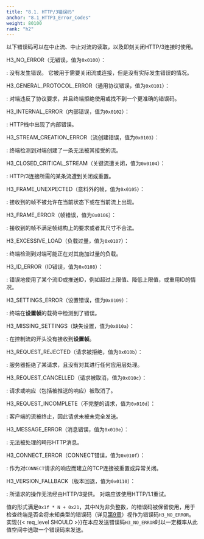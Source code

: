 ```yaml
---
title: "8.1. HTTP/3错误码"
anchor: "8.1_HTTP3_Error_Codes"
weight: 80100
rank: "h2"
---
```


以下错误码可以在中止流、中止对流的读取，以及即刻关闭HTTP/3连接时使用。

H3_NO_ERROR（无错误，值为`0x0100`）：

:   没有发生错误。
它被用于需要关闭流或连接，但是没有实际发生错误的情况。

H3_GENERAL_PROTOCOL_ERROR（通用协议错误，值为`0x0101`）：

:   对端违反了协议要求，并且终端拒绝使用或找不到一个更准确的错误码。

H3_INTERNAL_ERROR（内部错误，值为`0x0102`）：

:   HTTP栈中出现了内部错误。

H3_STREAM_CREATION_ERROR（流创建错误，值为`0x0103`）：

:   终端检测到对端创建了一条无法被其接受的流。

H3_CLOSED_CRITICAL_STREAM（关键流遭关闭，值为`0x0104`）：

:   HTTP/3连接所需的某条流遭到关闭或重置。

H3_FRAME_UNEXPECTED（意料外的帧，值为`0x0105`）：

:   接收到的帧不被允许在当前状态下或在当前流上出现。

H3_FRAME_ERROR（帧错误，值为`0x0106`）：

:   接收到的帧不满足帧结构上的要求或者其尺寸不合法。

H3_EXCESSIVE_LOAD（负载过量，值为`0x0107`）：

:   终端检测到对端可能正在对其施加过量的负载。

H3_ID_ERROR（ID错误，值为`0x0108`）：

:   错误地使用了某个流ID或推送ID，例如超过上限值、降低上限值，或重用ID的情况。

H3_SETTINGS_ERROR（设置错误，值为`0x0109`）：

:   终端在**设置帧**的载荷中检测到了错误。

H3_MISSING_SETTINGS（缺失设置，值为`0x010a`）：

:   在控制流的开头没有接收到**设置帧**。

H3_REQUEST_REJECTED（请求被拒绝，值为`0x010b`）：

:   服务器拒绝了某请求，且没有对其进行任何应用层处理。

H3_REQUEST_CANCELLED（请求被取消，值为`0x010c`）：

:   请求或响应（包括被推送的响应）被取消了。

H3_REQUEST_INCOMPLETE（不完整的请求，值为`0x010d`）：

:   客户端的流被终止，因此请求未被未完全发送。

H3_MESSAGE_ERROR（消息错误，值为`0x010e`）：

:   无法被处理的畸形HTTP消息。

H3_CONNECT_ERROR（CONNECT错误，值为`0x010f`）：

:   作为对`CONNECT`请求的响应而建立的TCP连接被重置或异常关闭。

H3_VERSION_FALLBACK（版本回退，值为`0x0110`）：

:   所请求的操作无法经由HTTP/3提供。
对端应该使用HTTP/1.1重试。

值的形式满足`0x1f * N + 0x21`，其中N为非负整数，的错误码被保留使用，用于检查终端是否会将未知类型的错误码（详见[第9章]()）视作为错误码`H3_NO_ERROR`。
实现{{< req_level SHOULD >}}在本应发送错误码`H3_NO_ERROR`时以一定概率从此值空间中选取一个错误码来发送。
